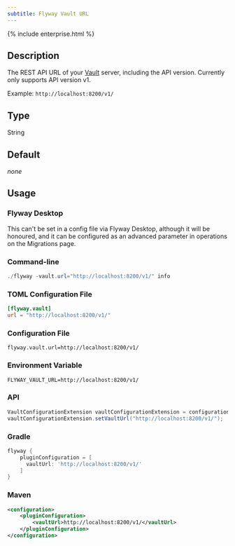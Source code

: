 ```yaml
---
subtitle: Flyway Vault URL
---
```


{% include enterprise.html %}

## Description

The REST API URL of your [Vault](https://www.vaultproject.io/) server, including the API version. Currently only supports API version v1.

Example: `http://localhost:8200/v1/`

## Type

String

## Default

<i>none</i>

## Usage

### Flyway Desktop

This can't be set in a config file via Flyway Desktop, although it will be honoured, and it can be configured as an advanced parameter in operations on the Migrations page.

### Command-line

```powershell
./flyway -vault.url="http://localhost:8200/v1/" info
```

### TOML Configuration File

```toml
[flyway.vault]
url = "http://localhost:8200/v1/"
```

### Configuration File

```properties
flyway.vault.url=http://localhost:8200/v1/
```

### Environment Variable

```properties
FLYWAY_VAULT_URL=http://localhost:8200/v1/
```

### API

```java
VaultConfigurationExtension vaultConfigurationExtension = configuration.getPluginRegister().getPlugin(VaultConfigurationExtension.class)
vaultConfigurationExtension.setVaultUrl("http://localhost:8200/v1/");
```

### Gradle

```groovy
flyway {
    pluginConfiguration = [
      vaultUrl: 'http://localhost:8200/v1/'
    ]
}
```

### Maven

```xml
<configuration>
    <pluginConfiguration>
        <vaultUrl>http://localhost:8200/v1/</vaultUrl>
    </pluginConfiguration>
</configuration>
```
